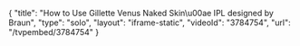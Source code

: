 {
    "title": "How to Use Gillette Venus Naked Skin\u00ae IPL designed by Braun",
    "type": "solo",
    "layout": "iframe-static",
    "videoId": "3784754",
    "url": "\/tvpembed\/3784754"
}